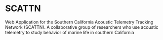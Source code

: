 # SCATTN
Web Application for the Southern California Acoustic Telemetry Tracking Network (SCATTN). A collaborative group of researchers who use acoustic telemetry to study behavior of marine life in southern California
